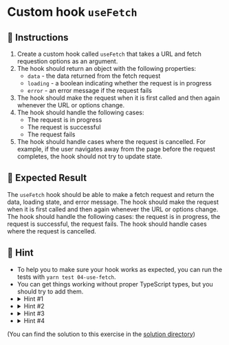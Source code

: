 # Custom hook `useFetch`

## 📝 Instructions

1. Create a custom hook called `useFetch` that takes a URL and fetch requestion options as an argument.
2. The hook should return an object with the following properties:
   - `data` - the data returned from the fetch request
   - `loading` - a boolean indicating whether the request is in progress
   - `error` - an error message if the request fails
3. The hook should make the request when it is first called and then again whenever the URL or options change.
4. The hook should handle the following cases:
   - The request is in progress
   - The request is successful
   - The request fails
5. The hook should handle cases where the request is cancelled. For example, if the user navigates away from the page before the request completes, the hook should not try to update state.

## 🦉 Expected Result

The `useFetch` hook should be able to make a fetch request and return the data, loading state, and error message. The hook should make the request when it is first called and then again whenever the URL or options change. The hook should handle the following cases: the request is in progress, the request is successful, the request fails. The hook should handle cases where the request is cancelled.

## 🔎 Hint

- To help you to make sure your hook works as expected, you can run the tests with `yarn test 04-use-fetch`.
- You can get things working without proper TypeScript types, but you should try to add them.
- <details>
  <summary>Hint #1</summary>
    You can use the `useEffect` hook to run code when the component is mounted and when the component is updated.
  </details>
- <details>
  <summary>Hint #2</summary>
    You can use the `useState` hook to store the various states of the request.
  </details>
- <details>
  <summary>Hint #3</summary>
    See how we can use the `AbortController` to cancel a request: https://developer.mozilla.org/en-US/docs/Web/API/AbortController
  </details>
- <details>
  <summary>Hint #4</summary>
    See how we can handle errors in a fetch request: https://developer.mozilla.org/en-US/docs/Web/API/Fetch_API/Using_Fetch#checking_that_the_fetch_was_successful
  </details>

(You can find the solution to this exercise in the [solution directory](./solution/hook.ts))

